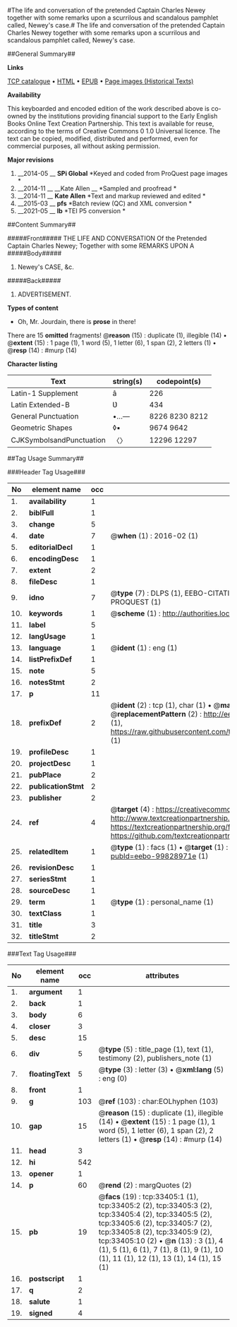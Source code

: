 #The life and conversation of the pretended Captain Charles Newey together with some remarks upon a scurrilous and scandalous pamphlet called, Newey's case.#
The life and conversation of the pretended Captain Charles Newey together with some remarks upon a scurrilous and scandalous pamphlet called, Newey's case.

##General Summary##

**Links**

[TCP catalogue](http://www.ota.ox.ac.uk/tcp/)  • 
[HTML](http://tei.it.ox.ac.uk/tcp/Texts-HTML/free/A48/A48388.html)  • 
[EPUB](http://tei.it.ox.ac.uk/tcp/Texts-EPUB/free/A48/A48388.epub) • 
[Page images (Historical Texts)](https://historicaltexts.jisc.ac.uk/eebo-99828971e)

**Availability**

This keyboarded and encoded edition of the work described above is co-owned by the
    institutions providing financial support to the Early English Books Online Text Creation
    Partnership. This text is available for reuse, according to the terms of  Creative Commons 0 1.0 Universal
    licence. The text can be copied, modified, distributed and performed, even for commercial
    purposes, all without asking permission.

**Major revisions**

1. __2014-05 __ __SPi Global__ *Keyed and coded from ProQuest page images *
1. __2014-11 __ __Kate Allen __ *Sampled and proofread *
1. __2014-11 __ __Kate Allen__ *Text and markup reviewed and edited *
1. __2015-03 __ __pfs__ *Batch review (QC) and XML conversion *
1. __2021-05 __ __lb__ *TEI P5 conversion *

##Content Summary##

#####Front#####
THE LIFE AND CONVERSATION Of the Pretended Captain Charles Newey; Together with some REMARKS UPON A 
#####Body#####

1. Newey's CASE, &c.

#####Back#####

1. ADVERTISEMENT.

**Types of content**

  * Oh, Mr. Jourdain, there is **prose** in there!

There are 15 **omitted** fragments! 
 @__reason__ (15) : duplicate (1), illegible (14)  •  @__extent__ (15) : 1 page (1), 1 word (5), 1 letter (6), 1 span (2), 2 letters (1)  •  @__resp__ (14) : #murp (14)

**Character listing**


|Text|string(s)|codepoint(s)|
|---|---|---|
|Latin-1 Supplement|â|226|
|Latin Extended-B|Ʋ|434|
|General Punctuation|•…—|8226 8230 8212|
|Geometric Shapes|◊▪|9674 9642|
|CJKSymbolsandPunctuation|〈〉|12296 12297|

##Tag Usage Summary##

###Header Tag Usage###

|No|element name|occ|attributes|
|---|---|---|---|
|1.|__availability__|1||
|2.|__biblFull__|1||
|3.|__change__|5||
|4.|__date__|7| @__when__ (1) : 2016-02 (1)|
|5.|__editorialDecl__|1||
|6.|__encodingDesc__|1||
|7.|__extent__|2||
|8.|__fileDesc__|1||
|9.|__idno__|7| @__type__ (7) : DLPS (1), EEBO-CITATION (1), VID (1), EEBO-PROQUEST (1), STC (2), PROQUEST (1)|
|10.|__keywords__|1| @__scheme__ (1) : http://authorities.loc.gov/ (1)|
|11.|__label__|5||
|12.|__langUsage__|1||
|13.|__language__|1| @__ident__ (1) : eng (1)|
|14.|__listPrefixDef__|1||
|15.|__note__|5||
|16.|__notesStmt__|2||
|17.|__p__|11||
|18.|__prefixDef__|2| @__ident__ (2) : tcp (1), char (1)  •  @__matchPattern__ (2) : ([0-9\-]+):([0-9IVX]+) (1), (.+) (1)  •  @__replacementPattern__ (2) : http://eebo.chadwyck.com/downloadtiff?vid=$1&page=$2 (1), https://raw.githubusercontent.com/textcreationpartnership/Texts/master/tcpchars.xml#$1 (1)|
|19.|__profileDesc__|1||
|20.|__projectDesc__|1||
|21.|__pubPlace__|2||
|22.|__publicationStmt__|2||
|23.|__publisher__|2||
|24.|__ref__|4| @__target__ (4) : https://creativecommons.org/publicdomain/zero/1.0/ (1), http://www.textcreationpartnership.org/docs/. (1), https://textcreationpartnership.org/faq/#faq05 (1), https://github.com/textcreationpartnership (1)|
|25.|__relatedItem__|1| @__type__ (1) : facs (1)  •  @__target__ (1) : https://data.historicaltexts.jisc.ac.uk/view?pubId=eebo-99828971e (1)|
|26.|__revisionDesc__|1||
|27.|__seriesStmt__|1||
|28.|__sourceDesc__|1||
|29.|__term__|1| @__type__ (1) : personal_name (1)|
|30.|__textClass__|1||
|31.|__title__|3||
|32.|__titleStmt__|2||


###Text Tag Usage###

|No|element name|occ|attributes|
|---|---|---|---|
|1.|__argument__|1||
|2.|__back__|1||
|3.|__body__|6||
|4.|__closer__|3||
|5.|__desc__|15||
|6.|__div__|5| @__type__ (5) : title_page (1), text (1), testimony (2), publishers_note (1)|
|7.|__floatingText__|5| @__type__ (3) : letter (3)  •  @__xml:lang__ (5) : eng (0)|
|8.|__front__|1||
|9.|__g__|103| @__ref__ (103) : char:EOLhyphen (103)|
|10.|__gap__|15| @__reason__ (15) : duplicate (1), illegible (14)  •  @__extent__ (15) : 1 page (1), 1 word (5), 1 letter (6), 1 span (2), 2 letters (1)  •  @__resp__ (14) : #murp (14)|
|11.|__head__|3||
|12.|__hi__|542||
|13.|__opener__|1||
|14.|__p__|60| @__rend__ (2) : margQuotes (2)|
|15.|__pb__|19| @__facs__ (19) : tcp:33405:1 (1), tcp:33405:2 (2), tcp:33405:3 (2), tcp:33405:4 (2), tcp:33405:5 (2), tcp:33405:6 (2), tcp:33405:7 (2), tcp:33405:8 (2), tcp:33405:9 (2), tcp:33405:10 (2)  •  @__n__ (13) : 3 (1), 4 (1), 5 (1), 6 (1), 7 (1), 8 (1), 9 (1), 10 (1), 11 (1), 12 (1), 13 (1), 14 (1), 15 (1)|
|16.|__postscript__|1||
|17.|__q__|2||
|18.|__salute__|1||
|19.|__signed__|4||
